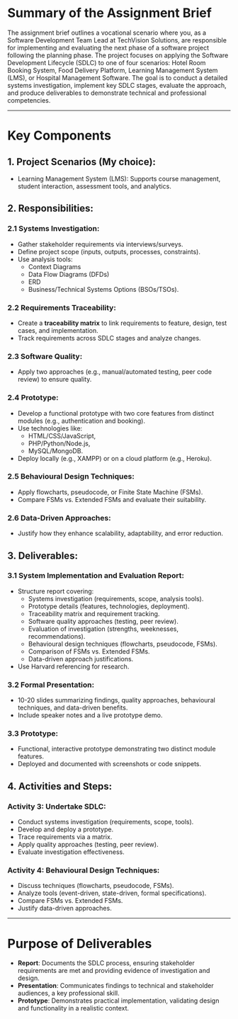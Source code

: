 # Summary of the Assignment Brief

The assignment brief outlines a vocational scenario where you, as a Software Development Team Lead at TechVision Solutions, are responsible for implementing and evaluating the next phase of a software project following the planning phase. The project focuses on applying the Software Development Lifecycle (SDLC) to one of four scenarios: Hotel Room Booking System, Food Delivery Platform, Learning Management System (LMS), or Hospital Management Software. The goal is to conduct a detailed systems investigation, implement key SDLC stages, evaluate the approach, and produce deliverables to demonstrate technical and professional competencies.

---

# Key Components

## 1. Project Scenarios (My choice):

- Learning Management System (LMS): Supports course management, student interaction, assessment tools, and analytics.

## 2. Responsibilities:

### 2.1 Systems Investigation:

- Gather stakeholder requirements via interviews/surveys.
- Define project scope (inputs, outputs, processes, constraints).
- Use analysis tools:
    - Context Diagrams
    - Data Flow Diagrams (DFDs)
    - ERD
    - Business/Technical Systems Options (BSOs/TSOs).
### 2.2 Requirements Traceability:

- Create a **traceability matrix** to link requirements to feature, design, test cases, and implementation.
- Track requirements across SDLC stages and analyze changes.

### 2.3 Software Quality:

- Apply two approaches (e.g., manual/automated testing, peer code review) to ensure quality.

### 2.4 Prototype:

- Develop a functional prototype with two core features from distinct modules (e.g., authentication and booking).
- Use technologies like:
    - HTML/CSS/JavaScript,
    - PHP/Python/Node.js,
    - MySQL/MongoDB.
- Deploy locally (e.g., XAMPP) or on a cloud platform (e.g., Heroku).

### 2.5 Behavioural Design Techniques:

- Apply flowcharts, pseudocode, or Finite State Machine (FSMs).
- Compare FSMs vs. Extended FSMs and evaluate their suitability.

### 2.6 Data-Driven Approaches:
- Justify how they enhance scalability, adaptability, and error reduction.

## 3. Deliverables:

### 3.1 System Implementation and Evaluation Report:

- Structure report covering:
    - Systems investigation (requirements, scope, analysis tools).
    - Prototype details (features, technologies, deployment).
    - Traceability matrix and requirement tracking.
    - Software quality approaches (testing, peer review).
    - Evaluation of investigation (strengths, weeknesses, recommendations).
    - Behavioural design techniques (flowcharts, pseudocode, FSMs).
    - Comparison of FSMs vs. Extended FSMs.
    - Data-driven approach justifications.
- Use Harvard referencing for research.

### 3.2 Formal Presentation:

- 10-20 slides summarizing findings, quality approaches, behavioural techniques, and data-driven benefits.
- Include speaker notes and a live prototype demo.

### 3.3 Prototype:

- Functional, interactive prototype demonstrating two distinct module features.
- Deployed and documented with screenshots or code snippets.

## 4. Activities and Steps:

### Activity 3: Undertake SDLC:

- Conduct systems investigation (requirements, scope, tools).
- Develop and deploy a prototype.
- Trace requirements via a matrix.
- Apply quality approaches (testing, peer review).
- Evaluate investigation effectiveness.

### Activity 4: Behavioural Design Techniques:

- Discuss techniques (flowcharts, pseudocode, FSMs).
- Analyze tools (event-driven, state-driven, formal specifications).
- Compare FSMs vs. Extended FSMs.
- Justify data-driven approaches.

---

# Purpose of Deliverables

- **Report**: Documents the SDLC process, ensuring stakeholder requirements are met and providing evidence of investigation and design.
- **Presentation**: Communicates findings to technical and stakeholder audiences, a key professional skill.
- **Prototype**: Demonstrates practical implementation, validating design and functionality in a realistic context.